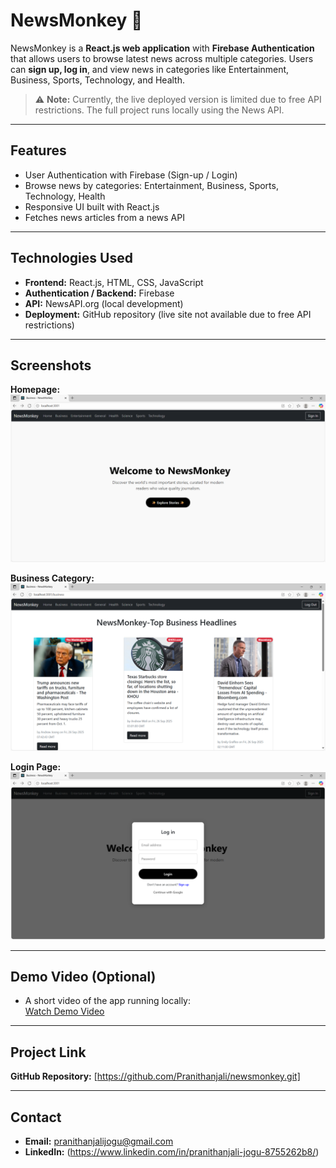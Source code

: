 # NewsMonkey 📰

NewsMonkey is a **React.js web application** with **Firebase Authentication** that allows users to browse latest news across multiple categories. Users can **sign up, log in**, and view news in categories like Entertainment, Business, Sports, Technology, and Health.

> ⚠️ **Note:** Currently, the live deployed version is limited due to free API restrictions. The full project runs locally using the News API.

---

## Features
- User Authentication with Firebase (Sign-up / Login)
- Browse news by categories: Entertainment, Business, Sports, Technology, Health
- Responsive UI built with React.js
- Fetches news articles from a news API

---

## Technologies Used
- **Frontend:** React.js, HTML, CSS, JavaScript  
- **Authentication / Backend:** Firebase  
- **API:** NewsAPI.org (local development)  
- **Deployment:** GitHub repository (live site not available due to free API restrictions)

---

## Screenshots

**Homepage:**  
![Homepage](./screenshots/homepage.png)

**Business Category:**  
![business](./screenshots/category.png)

**Login Page:**  
![Login](./screenshots/login.png)


---

## Demo Video (Optional)
- A short video of the app running locally:  
[Watch Demo Video](./demo/NewsMonkey-demo.mp4)

---

## Project Link
**GitHub Repository:** [https://github.com/Pranithanjali/newsmonkey.git]


---

## Contact
- **Email:** pranithanjalijogu@gmail.com  
- **LinkedIn:** (https://www.linkedin.com/in/pranithanjali-jogu-8755262b8/)  
